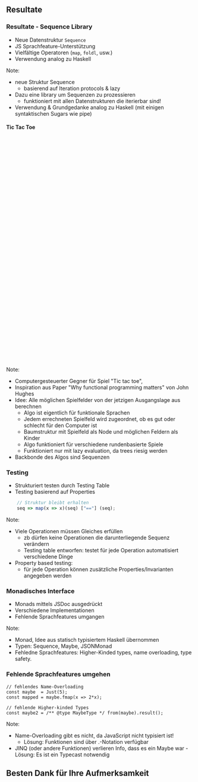 ## Resultate



### Resultate - Sequence Library
<ul>
<li>Neue Datenstruktur <code>Sequence</code></li>   <!-- .elements class="fragment" data-fragment-index="1" -->
<li>JS Sprachfeature-Unterstützung </li>   <!-- .elements class="fragment" data-fragment-index="2" -->
<li>Vielfältige Operatoren (<code>map</code>, <code>foldl</code>, usw.) </li>                               <!-- .elements class="fragment" data-fragment-index="3" -->
<li> Verwendung analog zu Haskell  </li>                                <!-- .elements class="fragment" data-fragment-index="4" -->
</ul>

Note:
- neue Struktur Sequence 
    - basierend auf Iteration protocols & lazy 
- Dazu eine library um Sequenzen zu prozessieren
    - funktioniert mit allen Datenstrukturen die iterierbar sind!
- Verwendung & Grundgedanke analog zu Haskell (mit einigen syntaktischen Sugars wie pipe)



#### Tic Tac Toe
<iframe style="border: none; margin-left: 250px;" width="100%" height="600" data-src="https://wildwyss.github.io/ip6-overview/wild_wyss/src/sequence/examples/tictactoe/TicTacToe.html" data-preload></iframe>

Note:
- Computergesteuerter Gegner für Spiel "Tic tac toe",
- Inspiration aus Paper "Why functional programming matters" von John Hughes
- Idee: Alle möglichen Spielfelder von der jetzigen Ausgangslage aus berechnen
    - Algo ist eigentlich für funktionale Sprachen
    - Jedem errechneten Spielfeld wird zugeordnet, ob es gut oder schlecht für den Computer ist
    - Baumstruktur mit Spielfeld als Node und möglichen Feldern als Kinder
    - Algo funktioniert für verschiedene rundenbasierte Spiele
    - Funktioniert nur mit lazy evaluation, da trees riesig werden 
- Backbonde des Algos sind Sequenzen



### Testing
- Strukturiert testen durch Testing Table <!-- .elements class="fragment" data-fragment-index="1" -->
- Testing basierend auf Properties <!-- .elements class="fragment" data-fragment-index="2" -->
```js
    // Struktur bleibt erhalten
    seq => map(x => x)(seq) ["=="] (seq);
```

Note:
- Viele Operationen müssen Gleiches erfüllen
    - zb dürfen keine Operationen die darunterliegende Sequenz verändern
    - Testing table entworfen: testet für jede Operation automatisiert verschiedene Dinge
- Property based testing: 
    - für jede Operation können zusätzliche Properties/Invarianten angegeben werden



### Monadisches Interface
- Monads mittels JSDoc ausgedrückt <!-- .elements class="fragment" data-fragment-index="1" -->
- Verschiedene Implementationen <!-- .elements class="fragment" data-fragment-index="2" -->
- Fehlende Sprachfeatures umgangen <!-- .elements class="fragment" data-fragment-index="3" -->

Note:
- Monad, Idee aus statisch typisiertem Haskell übernommen
- Typen: Sequence, Maybe, JSONMonad
- Fehledne Sprachfeatures: Higher-Kinded types, name overloading, type safety.



### Fehlende Sprachfeatures umgehen

```js[1-3|5-6]
// fehlendes Name-Overloading
const maybe  = Just(5);
const mapped = maybe.fmap(x => 2*x);

// fehlende Higher-kinded Types
const maybe2 = /** @type MaybeType */ from(maybe).result();
```

Note:
- Name-Overloading gibt es nicht, da JavaScript nicht typisiert ist!
    - Lösung: Funktionen sind über .-Notation verfügbar
- JINQ (oder andere Funktionen) verlieren Info, dass es ein Maybe war 
    -Lösung: Es ist ein Typecast notwendig



## Besten Dank für Ihre Aufmerksamkeit

